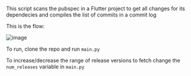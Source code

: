 This script scans the pubspec in a Flutter project to get all changes for its dependecies and compiles the list of commits in a commit log

This is the flow:

![image](https://github.com/p01pienaara/commit-message-history/assets/80837554/dad4f5b0-c584-4151-b8d1-d661e3effe3c)

To run, clone the repo and run `main.py`

To increase/decrease the range of release versions to fetch change the `num_releases` variable in `main.py`
